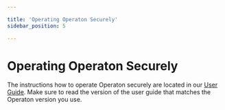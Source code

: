```yaml
---

title: 'Operating Operaton Securely'
sidebar_position: 5

---
```

# Operating Operaton Securely

The instructions how to operate Operaton securely are located in our [User Guide](/manual/latest/user-guide/security). Make sure to read the version of the user guide that matches the Operaton version you use.